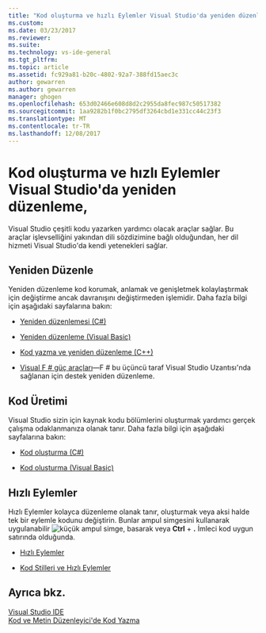 ```yaml
---
title: "Kod oluşturma ve hızlı Eylemler Visual Studio'da yeniden düzenleme, | Microsoft Docs"
ms.custom: 
ms.date: 03/23/2017
ms.reviewer: 
ms.suite: 
ms.technology: vs-ide-general
ms.tgt_pltfrm: 
ms.topic: article
ms.assetid: fc929a81-b20c-4802-92a7-388fd15aec3c
author: gewarren
ms.author: gewarren
manager: ghogen
ms.openlocfilehash: 653d02466e608d8d2c2955da8fec987c50517382
ms.sourcegitcommit: 1aa9282b1f0bc2795df3264cbd1e331cc44c23f3
ms.translationtype: MT
ms.contentlocale: tr-TR
ms.lasthandoff: 12/08/2017
---
```

# <a name="refactoring-code-generation-and-quick-actions-in-visual-studio"></a>Kod oluşturma ve hızlı Eylemler Visual Studio'da yeniden düzenleme,

Visual Studio çeşitli kodu yazarken yardımcı olacak araçlar sağlar.  Bu araçlar işlevselliğini yakından dili sözdizimine bağlı olduğundan, her dil hizmeti Visual Studio'da kendi yetenekleri sağlar.

## <a name="refactoring"></a>Yeniden Düzenle

Yeniden düzenleme kod korumak, anlamak ve genişletmek kolaylaştırmak için değiştirme ancak davranışını değiştirmeden işlemidir.  Daha fazla bilgi için aşağıdaki sayfalarına bakın:

* [Yeniden düzenlemesi (C#)](../csharp-ide/refactoring-csharp.md)

* [Yeniden düzenleme (Visual Basic)](../vb-ide/refactoring-vb.md)

* [Kod yazma ve yeniden düzenleme (C++)](/cpp/ide/writing-and-refactoring-code-cpp)

* [Visual F # güç araçları](https://marketplace.visualstudio.com/items?itemName=FSharpSoftwareFoundation.VisualFPowerTools)&mdash;F # bu üçüncü taraf Visual Studio Uzantısı'nda sağlanan için destek yeniden düzenleme.

## <a name="code-generation"></a>Kod Üretimi

Visual Studio sizin için kaynak kodu bölümlerini oluşturmak yardımcı gerçek çalışma odaklanmanıza olanak tanır. Daha fazla bilgi için aşağıdaki sayfalarına bakın:

* [Kod oluşturma (C#)](../csharp-ide/code-generation-csharp.md)

* [Kod oluşturma (Visual Basic)](../vb-ide/code-generation-vb.md)

## <a name="quick-actions"></a>Hızlı Eylemler

Hızlı Eylemler kolayca düzenleme olanak tanır, oluşturmak veya aksi halde tek bir eylemle kodunu değiştirin. Bunlar ampul simgesini kullanarak uygulanabilir ![küçük ampul simge](media/vs2015_lightbulbsmall.png "VS2017_LightBulbSmall"), basarak veya **Ctrl** + **.** İmleci kod uygun satırında olduğunda.

* [Hızlı Eylemler](quick-actions.md)

* [Kod Stilleri ve Hızlı Eylemler](code-styles-and-quick-actions.md)

## <a name="see-also"></a>Ayrıca bkz.

[Visual Studio IDE](../ide/visual-studio-ide.md)  
[Kod ve Metin Düzenleyici'de Kod Yazma](../ide/writing-code-in-the-code-and-text-editor.md)
